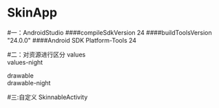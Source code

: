 # SkinApp
#一：AndroidStudio
####compileSdkVersion 24 
####buildToolsVersion "24.0.0"
####Android SDK Platform-Tools 24

#二：对资源进行区分
values<br/>
values-night<br/>

drawable<br/>
drawable-night<br/>


#三:自定义 SkinnableActivity
